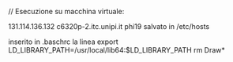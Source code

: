 // Esecuzione su macchina virtuale:

131.114.136.132 c6320p-2.itc.unipi.it phi19
salvato in /etc/hosts

inserito in .baschrc la linea
export LD_LIBRARY_PATH=/usr/local/lib64:$LD_LIBRARY_PATH
rm Draw*

